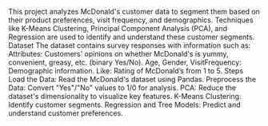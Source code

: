 This project analyzes McDonald's customer data to segment them based on their product preferences, visit frequency, and demographics. Techniques like K-Means Clustering, Principal Component Analysis (PCA), and Regression are used to identify and understand these customer segments.
Dataset
The dataset contains survey responses with information such as:
Attributes: Customers' opinions on whether McDonald's is yummy, convenient, greasy, etc. (binary Yes/No).
Age, Gender, VisitFrequency: Demographic information.
Like: Rating of McDonald’s from 1 to 5.
Steps
Load the Data: Read the McDonald's dataset using Pandas.
Preprocess the Data: Convert "Yes"/"No" values to 1/0 for analysis.
PCA: Reduce the dataset's dimensionality to visualize key features.
K-Means Clustering: Identify customer segments.
Regression and Tree Models: Predict and understand customer preferences.
